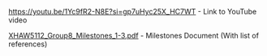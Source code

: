 https://youtu.be/1Yc9fR2-N8E?si=gp7uHyc25X_HC7WT - Link to YouTube video

[XHAW5112_Group8_Milestones_1-3.pdf](https://github.com/user-attachments/files/17622825/XHAW5112_Group8_Milestones_1-3.pdf) - Milestones Document (With list of references)
